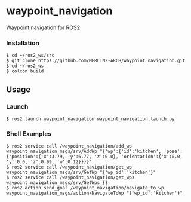 # waypoint_navigation

Waypoint navigation for ROS2

### Installation

```shell
$ cd ~/ros2_ws/src
$ git clone https://github.com/MERLIN2-ARCH/waypoint_navigation.git
$ cd ~/ros2_ws
$ colcon build
```

## Usage

### Launch

```shell
$ ros2 launch waypoint_navigation waypoint_navigation.launch.py
```

### Shell Examples

```shell
$ ros2 service call /waypoint_navigation/add_wp waypoint_navigation_msgs/srv/AddWp "{'wp':{'id':'kitchen', 'pose':{'position':{'x':3.79, 'y':6.77, 'z':0.0}, 'orientation':{'x':0.0, 'y':0.0, 'z':0.99, 'w':0.12}}}}"
$ ros2 service call /waypoint_navigation/get_wp waypoint_navigation_msgs/srv/GetWp "{'wp_id':'kitchen'}"
$ ros2 service call /waypoint_navigation/get_wps waypoint_navigation_msgs/srv/GetWps {}
$ ros2 action send_goal /waypoint_navigation/navigate_to_wp waypoint_navigation_msgs/action/NavigateToWp "{'wp_id':'kitchen'}"
```
